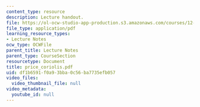 ```yaml
---
content_type: resource
description: Lecture handout.
file: https://ol-ocw-studio-app-production.s3.amazonaws.com/courses/12-800-fluid-dynamics-of-the-atmosphere-and-ocean-fall-2004/df1b6591f0a93bba0c56ba7735efb057_price_coriolis.pdf
file_type: application/pdf
learning_resource_types:
- Lecture Notes
ocw_type: OCWFile
parent_title: Lecture Notes
parent_type: CourseSection
resourcetype: Document
title: price_coriolis.pdf
uid: df1b6591-f0a9-3bba-0c56-ba7735efb057
video_files:
  video_thumbnail_file: null
video_metadata:
  youtube_id: null
---
```

